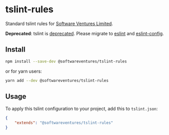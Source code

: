# tslint-rules

Standard tslint rules for
[Software Ventures Limited](https://softwareventures.co.uk/).

**Deprecated**: tslint is [deprecated](https://blog.palantir.com/tslint-in-2019-1a144c2317a9).
Please migrate to [eslint](https://eslint.org/) and
[eslint-config](https://www.npmjs.com/package/@softwareventures/eslint-config).

## Install

```bash
npm install --save-dev @softwareventures/tslint-rules
```

or for yarn users:

```bash
yarn add --dev @softwareventures/tslint-rules
```

## Usage

To apply this tslint configuration to your project, add this to `tslint.json`:

```json
{
    "extends": "@softwareventures/tslint-rules"
}
```

